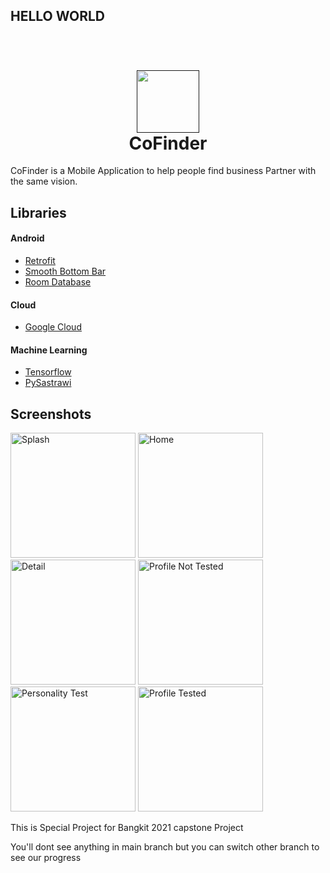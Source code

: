 ## HELLO WORLD

<h1 align="center">
  <br>
  <a href=""><img src="https://github.com/lazuardi100/Hexa-Engineer/blob/main/Resource/CoFinder%20Icon.png" width="100"></a>
  <br>
  CoFinder
  <br>
</h1>

CoFinder is a Mobile Application to help people find business Partner with the same vision. 

## Libraries
#### Android
- [Retrofit](https://square.github.io/retrofit/)
- [Smooth Bottom Bar](https://github.com/ibrahimsn98/SmoothBottomBar)
- [Room Database](https://developer.android.com/training/data-storage/room)

#### Cloud
- [Google Cloud](https://cloud.google.com/)

#### Machine Learning
- [Tensorflow](tensorflow.org/)
- [PySastrawi](https://pypi.org/project/Sastrawi/)

## Screenshots
<p float="left">
  <img src="https://github.com/lazuardi100/Hexa-Engineer/blob/main/Resource/Splash%20Screen.jpg" alt="Splash" width="200">
  <img src="https://github.com/lazuardi100/Hexa-Engineer/blob/main/Resource/Home%20Fragment.jpg" alt="Home" width="200">
  <img src="https://github.com/lazuardi100/Hexa-Engineer/blob/main/Resource/Detail%20Activity.jpg" alt="Detail" width="200">
  <img src="https://github.com/lazuardi100/Hexa-Engineer/blob/main/Resource/Profile%20Not%20Tested.jpeg" alt="Profile Not Tested" width="200">
  <img src="https://github.com/lazuardi100/Hexa-Engineer/blob/main/Resource/Personality%20Test.jpg" alt="Personality Test" width="200">
  <img src="https://github.com/lazuardi100/Hexa-Engineer/blob/main/Resource/Profile%20Tested.jpeg" alt="Profile Tested" width="200">
<p>

This is Special Project for Bangkit 2021 capstone Project

You'll dont see anything in main branch but you can switch other branch to see our progress
